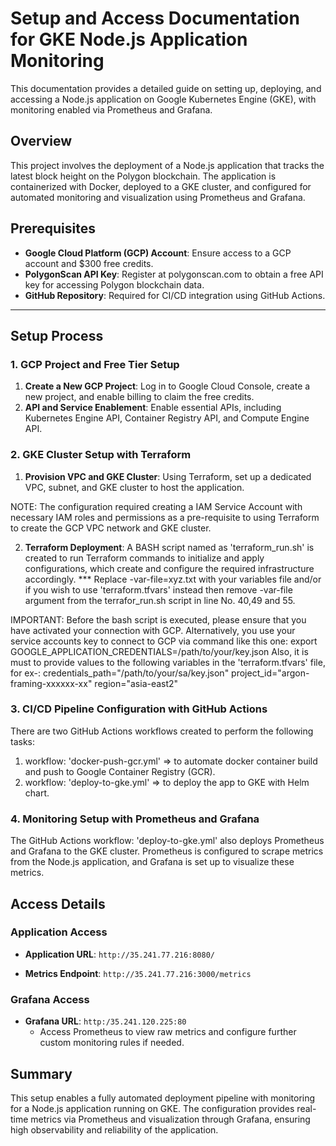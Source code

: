 # Setup and Access Documentation for GKE Node.js Application Monitoring

This documentation provides a detailed guide on setting up, deploying, and accessing a Node.js application on Google Kubernetes Engine (GKE), with monitoring enabled via Prometheus and Grafana.

## Overview

This project involves the deployment of a Node.js application that tracks the latest block height on the Polygon blockchain. The application is containerized with Docker, deployed to a GKE cluster, and configured for automated monitoring and visualization using Prometheus and Grafana.

## Prerequisites

- **Google Cloud Platform (GCP) Account**: Ensure access to a GCP account and $300 free credits.
- **PolygonScan API Key**: Register at polygonscan.com to obtain a free API key for accessing Polygon blockchain data.
- **GitHub Repository**: Required for CI/CD integration using GitHub Actions.

---

## Setup Process

### 1. GCP Project and Free Tier Setup

1. **Create a New GCP Project**: Log in to Google Cloud Console, create a new project, and enable billing to claim the free credits.
2. **API and Service Enablement**: Enable essential APIs, including Kubernetes Engine API, Container Registry API, and Compute Engine API.

### 2. GKE Cluster Setup with Terraform

1. **Provision VPC and GKE Cluster**: Using Terraform, set up a dedicated VPC, subnet, and GKE cluster to host the application. 

NOTE: The configuration required creating a IAM Service Account with necessary IAM roles and permissions as a pre-requisite to using Terraform to create the GCP VPC network and GKE cluster.

2. **Terraform Deployment**: 
A BASH script named as 'terraform_run.sh' is created to run Terraform commands to initialize and apply configurations, which create and configure the required infrastructure accordingly.
*** Replace -var-file=xyz.txt with your variables file and/or if you wish to use 'terraform.tfvars' instead then remove -var-file argument from the terrafor_run.sh script in line No. 40,49 and 55.

IMPORTANT:  Before the bash script is executed, please ensure that you have activated your connection with GCP. Alternatively, you use your service accounts key to connect to GCP via command like this one: 
        export GOOGLE_APPLICATION_CREDENTIALS=/path/to/your/key.json
Also, it is must to provide values to the following variables in the 'terraform.tfvars' file, for ex-: 
    credentials_path="/path/to/your/sa/key.json"
    project_id="argon-framing-xxxxxx-xx"
    region="asia-east2"

### 3. CI/CD Pipeline Configuration with GitHub Actions

There are two GitHub Actions workflows created to perform the following tasks:
1. workflow: 'docker-push-gcr.yml' => to automate docker container build and push to Google Container Registry (GCR).
2. workflow: 'deploy-to-gke.yml' => to deploy the app to GKE with Helm chart.


### 4. Monitoring Setup with Prometheus and Grafana
The GitHub Actions workflow: 'deploy-to-gke.yml' also deploys Prometheus and Grafana to the GKE cluster. Prometheus is configured to scrape metrics from the Node.js application, and Grafana is set up to visualize these metrics.

## Access Details

### Application Access

- **Application URL**: `http://35.241.77.216:8080/`
  
- **Metrics Endpoint**: `http://35.241.77.216:3000/metrics`


### Grafana Access

- **Grafana URL**: `http:/35.241.120.225:80`
  - Access Prometheus to view raw metrics and configure further custom monitoring rules if needed.



## Summary

This setup enables a fully automated deployment pipeline with monitoring for a Node.js application running on GKE. The configuration provides real-time metrics via Prometheus and visualization through Grafana, ensuring high observability and reliability of the application.

